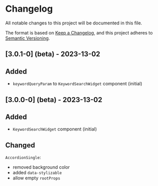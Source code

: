 # Changelog

All notable changes to this project will be documented in this file.

The format is based on [Keep a Changelog](https://keepachangelog.com/en/1.0.0/), and this project adheres
to [Semantic Versioning](https://semver.org/spec/v2.0.0.html).

## [3.0.1-0] (beta) - 2023-13-02

## Added

- `keywordQueryParam` to `KeywordSearchWidget` component (initial)

## [3.0.0-0] (beta) - 2023-13-02

## Added

- `KeywordSearchWidget` component (initial)

## Changed

`AccordionSingle`:

- removed background color
- added `data-stylizable`
- allow empty `rootProps`

[v3.0.0-0]: https://github.com/elkrange/maroon-bells-react-integration/compare/v2.0.0-0...v3.0.0-0
